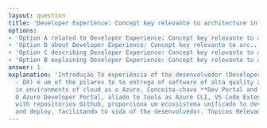 ```yaml
---
layout: question
title: 'Developer Experience: Concept key relevante to architecture in the Azure'
options:
- 'Option A related to Developer Experience: Concept key relevante to arc...'
- 'Option D about Developer Experience: Concept key relevante to arc...'
- 'Option C describing Developer Experience: Concept key relevante to arc...'
- 'Option B explaining Developer Experience: Concept key relevante to arc...'
answer: 1
explanation: 'Introdução To experiência of the desenvolvedor (Developer Experience
  - DX) é um of the pilares to to entrega of software of alta quality and velocidade
  in environments of cloud as o Azure. Conceito-chave **Dev Portal and Tools Integradas**:
  O Azure Developer Portal, aliado to tools as Azure CLI, VS Code Extensions and integration
  with repositórios Github, proporciona um ecossistema unificado to development, tests
  and deploy, facilitando to vida of the desenvolvedor. Tópicos Relevantes -...'
---
```

